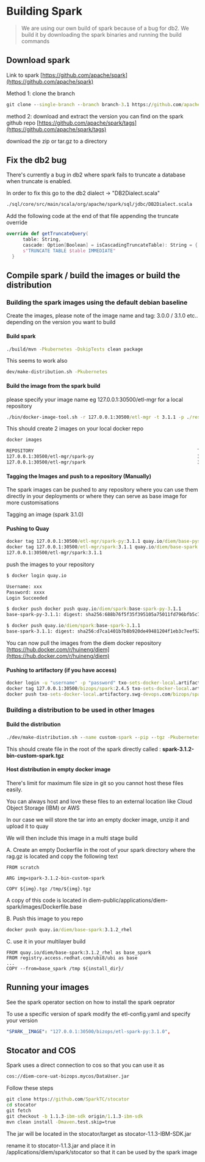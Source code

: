 # Building Spark

> We are using our own build of spark because of a bug for db2. We build it by downloading the spark binaries and running the build commands

## Download spark

Link to spark [https://github.com/apache/spark](https://github.com/apache/spark)

Method 1: clone the branch

```cmd
git clone --single-branch --branch branch-3.1 https://github.com/apache/spark
```

method 2: download and extract the version you can find on the spark github repo [https://github.com/apache/spark/tags](https://github.com/apache/spark/tags)

download the zip or tar.gz to a directory

## Fix the db2 bug

There's currently a bug in db2 where spark fails to truncate a database when truncate is enabled.

In order to fix this go to the db2 dialect -> "DB2Dialect.scala"

```cmd
./sql/core/src/main/scala/org/apache/spark/sql/jdbc/DB2Dialect.scala
```

Add the following code at the end of that file appending the truncate override

```scala
override def getTruncateQuery(
      table: String,
      cascade: Option[Boolean] = isCascadingTruncateTable): String = {
      s"TRUNCATE TABLE $table IMMEDIATE"
  }
```

## Compile spark / build the images or build the distribution

### Building the spark images using the default debian baseline

Create the images, please note of the image name and tag: 3.0.0  / 3.1.0 etc.. depending on the version you want to build

#### Build spark

```cmd
./build/mvn -Pkubernetes -DskipTests clean package
```

This seems to work also

```cmd
dev/make-distribution.sh -Pkubernetes
```

#### Build the image from the spark build

please specify your image name eg 127.0.0.1:30500/etl-mgr for a local repository

```cmd
./bin/docker-image-tool.sh -r 127.0.0.1:30500/etl-mgr -t 3.1.1 -p ./resource-managers/kubernetes/docker/src/main/dockerfiles/spark/bindings/python/Dockerfile build
```

This should create 2 images on your local docker repo

```cmd
docker images

REPOSITORY                                                            TAG                   IMAGE ID       CREATED             SIZE
127.0.0.1:30500/etl-mgr/spark-py                                      3.1.0                 ce1b7ed87b14   2 minutes ago       861MB
127.0.0.1:30500/etl-mgr/spark                                         3.1.0                 54dfef9448b3   3 minutes ago       483MB
```

#### Tagging the Images and push to a repository (Manually)

The spark images can be pushed to any repository where you can use them directly in your deployments or where they can serve as base image for more customisations

Tagging an image (spark 3.1.0)

#### Pushing to Quay

```cmd
docker tag 127.0.0.1:30500/etl-mgr/spark-py:3.1.1 quay.io/diem/base-pyspark:3.1.1
docker tag 127.0.0.1:30500/etl-mgr/spark:3.1.1 quay.io/diem/base-spark:3.1.1
127.0.0.1:30500/etl-mgr/spark:3.1.1
```

push the images to your repository

```cmd
$ docker login quay.io

Username: xxx
Password: xxxx
Login Succeeded

$ docker push docker push quay.io/diem/spark:base-spark-py-3.1.1
base-spark-py-3.1.1: digest: sha256:688b76f5f35f395105a75011fd796bfb5c7e5851eefbc87c19b536f78631f7ef size: 4300

$ docker push quay.io/diem/spark:base-spark-3.1.1
base-spark-3.1.1: digest: sha256:d7ca1401b7b8b920de49481204f1eb3c7eef52bbb06326717b6f63a349c8c48a size: 3459
```

You can now pull the images from the diem docker repository [https://hub.docker.com/r/huineng/diem](https://hub.docker.com/r/huineng/diem)

#### Pushing to artifactory (if you have access)

```cmd
docker login -u "username" -p "password" txo-sets-docker-local.artifactory.swg-devops.com
docker tag 127.0.0.1:30500/bizops/spark:2.4.5 txo-sets-docker-local.artifactory.swg-devops.com/bizops/spark-java:2.4.5
docker push txo-sets-docker-local.artifactory.swg-devops.com/bizops/spark-java:2.4.5
```

### Building a distribution to be used in other Images

#### Build the distribution

```cmd
./dev/make-distribution.sh --name custom-spark --pip --tgz -Pkubernetes
```

This should create file in the root of the spark directly called : **spark-3.1.2-bin-custom-spark.tgz**

#### Host distribution in empty docker image

There's limit for maximum file size in git so you cannot host these files easily.

You can always host and love these files to an external location like Cloud Object Storage (IBM) or AWS

In our case we will store the tar into an empty docker image, unzip it and upload it to quay

We will then include this image in a multi stage build

A. Create an empty Dockerfile in the root of your spark directory where the rag.gz is located and copy the following text

  ```Docker
  FROM scratch

  ARG img=spark-3.1.2-bin-custom-spark

  COPY ${img}.tgz /tmp/${img}.tgz
  ```

  A copy of this code is located in diem-public/applications/diem-spark/images/Dockerfile.base

B. Push this image to you repo

  ```cmd
  docker push quay.io/diem/base-spark:3.1.2_rhel
  ```

C. use it in your multilayer build

```docker
FROM quay.io/diem/base-spark:3.1.2_rhel as base_spark
FROM registry.access.redhat.com/ubi8/ubi as base
...
COPY --from=base_spark /tmp ${install_dir}/
```

## Running your images

See the spark operator section on how to install the spark oeprator

To use a specific version of spark modify the etl-config.yaml and specify your version

```yaml
"SPARK__IMAGE": "127.0.0.1:30500/bizops/etl-spark-py:3.1.0",
```

## Stocator and COS

Spark uses a direct connection to cos so that you can use it as

```txt
cos://diem-core-uat-bizops.mycos/DataUser.jar
```

Follow these steps

```cmd
git clone https://github.com/SparkTC/stocator
cd stocator
git fetch
git checkout -b 1.1.3-ibm-sdk origin/1.1.3-ibm-sdk
mvn clean install -Dmaven.test.skip=true
```

The jar will be located in the stocator/target as stocator-1.1.3-IBM-SDK.jar

rename it to stocator-1.1.3.jar and place it in /applications/diem/spark/stocator so that it can be used by the spark image

